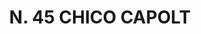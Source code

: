 ---
title: "N. 45 CHICO CAPOLT"
plant-name: "N. 45"
plant-number: "045"
plant-xml: "/assets/xml/plant045.xml"
plant-title: "N. 45 CHICO CAPOLT"
plant-taxon-link: "http://www.worldfloraonline.org/taxon/wfo-0000294988"
plant-taxon-link: "[Achras Sapota L.]"
layout: single-xml
---
